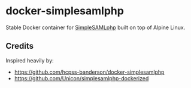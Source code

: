 docker-simplesamlphp
=============

Stable Docker container for [SimpleSAMLphp](https://simplesamlphp.org/) built on top of Alpine Linux.

Credits
-------

Inspired heavily by:
* https://github.com/hcpss-banderson/docker-simplesamlphp
* https://github.com/Unicon/simplesamlphp-dockerized